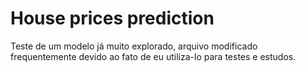 # House prices prediction
Teste de um modelo já muito explorado, arquivo modificado frequentemente devido ao fato de eu utiliza-lo para testes e estudos.
